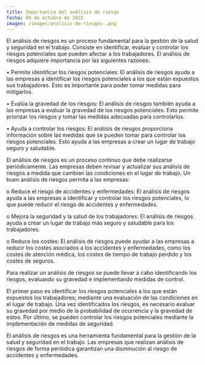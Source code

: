 ```yaml
---
title: Importancia del análisis de riesgo
fecha: 09 de octubre de 2023
imagen: /images/analisis-de-riesgos-.png
---
```



El análisis de riesgos es un proceso fundamental para la gestión de la salud y seguridad en el trabajo. Consiste en identificar, evaluar y controlar los riesgos potenciales que pueden afectar a los trabajadores. El análisis de riesgos adquiere importancia por las siguientes razones:

•	Permite identificar los riesgos potenciales: El análisis de riesgos ayuda a las empresas a identificar los riesgos potenciales a los que están expuestos sus trabajadores. Esto es importante para poder tomar medidas para mitigarlos.

•	Evalúa la gravedad de los riesgos: El análisis de riesgos también ayuda a las empresas a evaluar la gravedad de los riesgos potenciales. Esto permite priorizar los riesgos y tomar las medidas adecuadas para controlarlos.

•	Ayuda a controlar los riesgos: El análisis de riesgos proporciona información sobre las medidas que se pueden tomar para controlar los riesgos potenciales. Esto ayuda a las empresas a crear un lugar de trabajo seguro y saludable.

El análisis de riesgos es un proceso continuo que debe realizarse periódicamente. Las empresas deben revisar y actualizar sus análisis de riesgos a medida que cambian las condiciones en el lugar de trabajo. Un buen análisis de riesgos permita a las empresas:

o	Reduce el riesgo de accidentes y enfermedades: El análisis de riesgos ayuda a las empresas a identificar y controlar los riesgos potenciales, lo que puede reducir el riesgo de accidentes y enfermedades.

o	Mejora la seguridad y la salud de los trabajadores: El análisis de riesgos ayuda a crear un lugar de trabajo más seguro y saludable para los trabajadores.

o	Reduce los costes: El análisis de riesgos puede ayudar a las empresas a reducir los costes asociados a los accidentes y enfermedades, como los costes de atención médica, los costes de tiempo de trabajo perdido y los costes de seguros.

Para realizar un análisis de riesgos se puede llevar a cabo identificando los riesgos, evaluando su gravedad e implementando medidas de control. 

El primer paso es identificar los riesgos potenciales a los que están expuestos los trabajadores; mediante una evaluación de las condiciones en el lugar de trabajo. Una vez identificados los riesgos, es necesario evaluar su gravedad por medio de la probabilidad de ocurrencia y la gravedad de estos. Por último, se pueden controlar los riesgos potenciales mediante la implementación de medidas de seguridad.

El análisis de riesgos es una herramienta fundamental para la gestión de la salud y seguridad en el trabajo. Las empresas que realizan análisis de riesgos de forma periódica garantizan una disminución al riesgo de accidentes y enfermedades.

